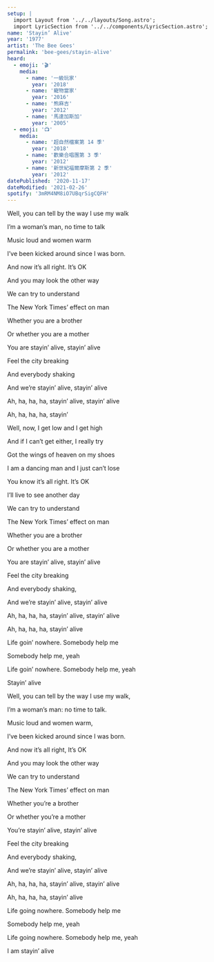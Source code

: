 ```yaml
---
setup: |
  import Layout from '../../layouts/Song.astro';
  import LyricSection from '../../components/LyricSection.astro';
name: 'Stayin’ Alive'
year: '1977'
artist: 'The Bee Gees'
permalink: 'bee-gees/stayin-alive'
heard:
  - emoji: '🎬'
    media:
      - name: '一級玩家'
        year: '2018'
      - name: '寵物當家'
        year: '2016'
      - name: '熊麻吉'
        year: '2012'
      - name: '馬達加斯加'
        year: '2005'
  - emoji: '📺'
    media:
      - name: '超自然檔案第 14 季'
        year: '2018'
      - name: '歡樂合唱團第 3 季'
        year: '2012'
      - name: '新世紀福爾摩斯第 2 季'
        year: '2012'
datePublished: '2020-11-17'
dateModified: '2021-02-26'
spotify: '3mRM4NM8iO7UBqrSigCQFH'
---
```


<LyricSection>

Well, you can tell by the way I use my walk

I&rsquo;m a woman&rsquo;s man, no time to talk

Music loud and women warm

I&rsquo;ve been kicked around since I was born.

</LyricSection>

<LyricSection>

And now it&rsquo;s all right. It&rsquo;s OK

And you may look the other way

We can try to understand

The New York Times&rsquo; effect on man

</LyricSection>

<LyricSection>

Whether you are a brother

Or whether you are a mother

You are stayin&rsquo; alive, stayin&rsquo; alive

Feel the city breaking

And everybody shaking

And we&rsquo;re stayin&rsquo; alive, stayin&rsquo; alive

Ah, ha, ha, ha, stayin&rsquo; alive, stayin&rsquo; alive

</LyricSection>

<LyricSection>

Ah, ha, ha, ha, stayin&rsquo;

</LyricSection>

<LyricSection>

Well, now, I get low and I get high

And if I can&rsquo;t get either, I really try

Got the wings of heaven on my shoes

I am a dancing man and I just can&rsquo;t lose

</LyricSection>

<LyricSection>

You know it&rsquo;s all right. It&rsquo;s OK

I&rsquo;ll live to see another day

We can try to understand

The New York Times&rsquo; effect on man

</LyricSection>

<LyricSection>

Whether you are a brother

Or whether you are a mother

You are stayin&rsquo; alive, stayin&rsquo; alive

Feel the city breaking

And everybody shaking,

And we&rsquo;re stayin&rsquo; alive, stayin&rsquo; alive

Ah, ha, ha, ha, stayin&rsquo; alive, stayin&rsquo; alive

Ah, ha, ha, ha, stayin&rsquo; alive

</LyricSection>

<LyricSection>

Life goin&rsquo; nowhere. Somebody help me

Somebody help me, yeah

Life goin&rsquo; nowhere. Somebody help me, yeah

Stayin&rsquo; alive

</LyricSection>

<LyricSection>

Well, you can tell by the way I use my walk,

I&rsquo;m a woman&rsquo;s man: no time to talk.

Music loud and women warm,

I&rsquo;ve been kicked around since I was born.

</LyricSection>

<LyricSection>

And now it&rsquo;s all right, It&rsquo;s OK

And you may look the other way

We can try to understand

The New York Times&rsquo; effect on man

</LyricSection>

<LyricSection>

Whether you&rsquo;re a brother

Or whether you&rsquo;re a mother

You&rsquo;re stayin&rsquo; alive, stayin&rsquo; alive

Feel the city breaking

And everybody shaking,

And we&rsquo;re stayin&rsquo; alive, stayin&rsquo; alive

Ah, ha, ha, ha, stayin&rsquo; alive, stayin&rsquo; alive

Ah, ha, ha, ha, stayin&rsquo; alive

</LyricSection>

<LyricSection>

Life going nowhere. Somebody help me

Somebody help me, yeah

Life going nowhere. Somebody help me, yeah

I am stayin&rsquo; alive

</LyricSection>
